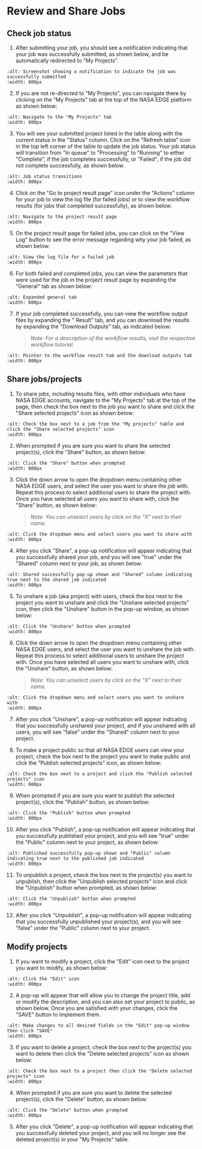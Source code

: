 # Review and Share Jobs

## Check job status

1. After submitting your job, you should see a notification indicating that your job was successfully submitted, as shown below, and be automatically redirected to "My Projects".

```{image} ../../_static/images/check_run_status/job_submitted.png
:alt: Screenshot showing a notification to indicate the job was successfully submitted
:width: 800px
```

2. If you are not re-directed to "My Projects", you can navigate there by clicking on the "My Projects" tab at the top of the NASA EDGE platform as shown below:

```{image} ../../_static/images/check_run_status/go_to_MyProjects.png
:alt: Navigate to the "My Projects" tab
:width: 800px
```

3. You will see your submitted project listed in the table along with the current status in the "Status" column. Click on the "Refresh table" icon in the top left corner of the table to update the job status. Your job status will transition from "In queue" to "Processing" to "Running" to either "Complete", if the job completes successfully, or "Failed", if the job did not complete successfully, as shown below.

```{image} ../../_static/images/check_run_status/job_statuses.png
:alt: Job status transitions
:width: 800px
```

4. Click on the "Go to project result page" icon under the "Actions" column for your job to view the log file (for failed jobs) or to view the workflow results (for jobs that completed successfully), as shown below:

```{image} ../../_static/images/check_run_status/click_proj_results.png
:alt: Navigate to the project result page
:width: 800px
```

5. On the project result page for failed jobs, you can click on the "View Log" button to see the error message regarding why your job failed, as shown below:

```{image} ../../_static/images/check_run_status/failed_job_log.png
:alt: View the log file for a failed job
:width: 800px
```

6. For both failed and completed jobs, you can view the parameters that were used for the job in the project result page by expanding the "General" tab as shown below:

```{image} ../../_static/images/check_run_status/general_tab.png
:alt: Expanded general tab
:width: 800px
```

7. If your job completed successfully, you can view the workflow output files by expanding the "<workflow> Result" tab, and you can download the results by expanding the "Download Outputs" tab, as indicated below:
   > *Note: For a description of the workflow results, visit the respective workflow tutorial.*

```{image} ../../_static/images/check_run_status/tabs_for_completed_jobs.png
:alt: Pointer to the workflow result tab and the download outputs tab
:width: 800px
```


## Share jobs/projects  

1. To share jobs, including results files, with other individuals who have NASA EDGE accounts, navigate to the "My Projects" tab at the top of the page, then check the box next to the job you want to share and click the "Share selected projects" icon as shown below:

```{image} ../../_static/images/check_run_status/select_job_to_share.png
:alt: Check the box next to a job from the "My projects" table and click the "Share selected projects" icon 
:width: 800px
```

2. When prompted if you are sure you want to share the selected project(s), click the "Share" button, as shown below:

```{image} ../../_static/images/check_run_status/click_share.png
:alt: Click the "Share" button when prompted  
:width: 800px
```

3. Click the down arrow to open the dropdown menu containing other NASA EDGE users, and select the user you want to share the job with. Repeat this process to select additional users to share the project with. Once you have selected all users you want to share with, click the "Share" button, as shown below:
   > *Note: You can unselect users by click on the "X" next to their name.*

```{image} ../../_static/images/check_run_status/select_users_to_share.png
:alt: Click the dropdown menu and select users you want to share with
:width: 800px
```

4. After you click "Share", a pop-up notification will appear indicating that you successfully shared your job, and you will see "true" under the "Shared" column next to your job, as shown below:

```{image} ../../_static/images/check_run_status/shared_successfully.png
:alt: Shared successfully pop-up shown and "Shared" column indicating true next to the shared job indicated
:width: 800px
```

5. To unshare a job (aka project) with users, check the box next to the project you want to unshare and click the "Unshare selected projects" icon, then click the "Unshare" button in the pop-up window, as shown below:

```{image} ../../_static/images/check_run_status/click_unshare.png
:alt: Click the "Unshare" button when prompted
:width: 800px
```

6. Click the down arrow to open the dropdown menu containing other NASA EDGE users, and select the user you want to unshare the job with. Repeat this process to select additional users to unshare the project with. Once you have selected all users you want to unshare with, click the "Unshare" button, as shown below:
   > *Note: You can unselect users by click on the "X" next to their name.*

```{image} ../../_static/images/check_run_status/select_users_to_unshare.png
:alt: Click the dropdown menu and select users you want to unshare with
:width: 800px
```

7. After you click "Unshare", a pop-up notification will appear indicating that you successfully unshared your project, and if you unshared with all users, you will see "false" under the "Shared" column next to your project.

8. To make a project public so that all NASA EDGE users can view your project, check the box next to the project you want to make public and click the "Publish selected projects" icon, as shown below:

```{image} ../../_static/images/check_run_status/publish_selected_projects.png
:alt: Check the box next to a project and click the "Publish selected projects" icon
:width: 800px
```

9. When prompted if you are sure you want to publish the selected project(s), click the "Publish" button, as shown below:

```{image} ../../_static/images/check_run_status/click_publish.png
:alt: Click the "Publish" button when prompted  
:width: 800px
```

10. After you click "Publish", a pop-up notification will appear indicating that you successfully published your project, and you will see "true" under the "Public" column next to your project, as shown below:

```{image} ../../_static/images/check_run_status/published_successfully.png
:alt: Published successfully pop-up shown and "Public" column indicating true next to the published job indicated
:width: 800px
```

11. To unpublish a project, check the box next to the project(s) you want to unpublish, then click the "Unpublish selected projects" icon and click the "Unpublish" button when prompted, as shown below:

```{image} ../../_static/images/check_run_status/click_unpublish.png
:alt: Click the "Unpublish" button when prompted
:width: 800px
```

12. After you click "Unpublish", a pop-up notification will appear indicating that you successfully unpublished your project(s), and you will see "false" under the "Public" column next to your project.  


## Modify projects

1. If you want to modify a project, click the "Edit" icon next to the project you want to modify, as shown below:

```{image} ../../_static/images/check_run_status/click_edit.png
:alt: Click the "Edit" icon
:width: 800px
```

2. A pop-up will appear that will allow you to change the project title, add or modify the description, and you can also set your project to public, as shown below. Once you are satisfied with your changes, click the "SAVE" button to implement them.

```{image} ../../_static/images/check_run_status/edit_project.png
:alt: Make changes to all desired fields in the "Edit" pop-up window then click "SAVE"
:width: 800px
```

3. If you want to delete a project, check the box next to the project(s) you want to delete then click the "Delete selected projects" icon as shown below:

```{image} ../../_static/images/check_run_status/delete_project.png
:alt: Check the box next to a project then click the "Delete selected projects" icon
:width: 800px
```

4. When prompted if you are sure you want to delete the selected project(s), click the "Delete" button, as shown below:

```{image} ../../_static/images/check_run_status/click_delete.png
:alt: Click the "Delete" button when prompted  
:width: 800px
```

5. After you click "Delete", a pop-up notification will appear indicating that you successfully deleted your project, and you will no longer see the deleted project(s) in your "My Projects" table.
